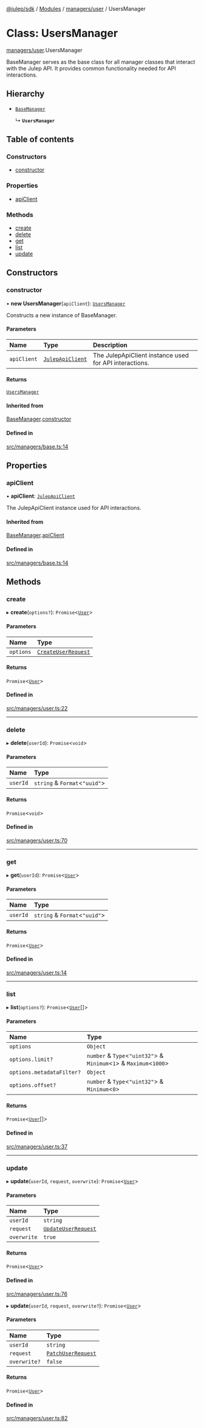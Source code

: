 [@julep/sdk](../README.md) / [Modules](../modules.md) / [managers/user](../modules/managers_user.md) / UsersManager

# Class: UsersManager

[managers/user](../modules/managers_user.md).UsersManager

BaseManager serves as the base class for all manager classes that interact with the Julep API.
It provides common functionality needed for API interactions.

## Hierarchy

- [`BaseManager`](managers_base.BaseManager.md)

  ↳ **`UsersManager`**

## Table of contents

### Constructors

- [constructor](managers_user.UsersManager.md#constructor)

### Properties

- [apiClient](managers_user.UsersManager.md#apiclient)

### Methods

- [create](managers_user.UsersManager.md#create)
- [delete](managers_user.UsersManager.md#delete)
- [get](managers_user.UsersManager.md#get)
- [list](managers_user.UsersManager.md#list)
- [update](managers_user.UsersManager.md#update)

## Constructors

### constructor

• **new UsersManager**(`apiClient`): [`UsersManager`](managers_user.UsersManager.md)

Constructs a new instance of BaseManager.

#### Parameters

| Name | Type | Description |
| :------ | :------ | :------ |
| `apiClient` | [`JulepApiClient`](api_JulepApiClient.JulepApiClient.md) | The JulepApiClient instance used for API interactions. |

#### Returns

[`UsersManager`](managers_user.UsersManager.md)

#### Inherited from

[BaseManager](managers_base.BaseManager.md).[constructor](managers_base.BaseManager.md#constructor)

#### Defined in

[src/managers/base.ts:14](https://github.com/julep-ai/julep/blob/391dc8bf5efa86f24bc1fccac46f2aef83778831/sdks/ts/src/managers/base.ts#L14)

## Properties

### apiClient

• **apiClient**: [`JulepApiClient`](api_JulepApiClient.JulepApiClient.md)

The JulepApiClient instance used for API interactions.

#### Inherited from

[BaseManager](managers_base.BaseManager.md).[apiClient](managers_base.BaseManager.md#apiclient)

#### Defined in

[src/managers/base.ts:14](https://github.com/julep-ai/julep/blob/391dc8bf5efa86f24bc1fccac46f2aef83778831/sdks/ts/src/managers/base.ts#L14)

## Methods

### create

▸ **create**(`options?`): `Promise`\<[`User`](../modules/api.md#user)\>

#### Parameters

| Name | Type |
| :------ | :------ |
| `options` | [`CreateUserRequest`](../modules/api.md#createuserrequest) |

#### Returns

`Promise`\<[`User`](../modules/api.md#user)\>

#### Defined in

[src/managers/user.ts:22](https://github.com/julep-ai/julep/blob/391dc8bf5efa86f24bc1fccac46f2aef83778831/sdks/ts/src/managers/user.ts#L22)

___

### delete

▸ **delete**(`userId`): `Promise`\<`void`\>

#### Parameters

| Name | Type |
| :------ | :------ |
| `userId` | `string` & `Format`\<``"uuid"``\> |

#### Returns

`Promise`\<`void`\>

#### Defined in

[src/managers/user.ts:70](https://github.com/julep-ai/julep/blob/391dc8bf5efa86f24bc1fccac46f2aef83778831/sdks/ts/src/managers/user.ts#L70)

___

### get

▸ **get**(`userId`): `Promise`\<[`User`](../modules/api.md#user)\>

#### Parameters

| Name | Type |
| :------ | :------ |
| `userId` | `string` & `Format`\<``"uuid"``\> |

#### Returns

`Promise`\<[`User`](../modules/api.md#user)\>

#### Defined in

[src/managers/user.ts:14](https://github.com/julep-ai/julep/blob/391dc8bf5efa86f24bc1fccac46f2aef83778831/sdks/ts/src/managers/user.ts#L14)

___

### list

▸ **list**(`options?`): `Promise`\<[`User`](../modules/api.md#user)[]\>

#### Parameters

| Name | Type |
| :------ | :------ |
| `options` | `Object` |
| `options.limit?` | `number` & `Type`\<``"uint32"``\> & `Minimum`\<``1``\> & `Maximum`\<``1000``\> |
| `options.metadataFilter?` | `Object` |
| `options.offset?` | `number` & `Type`\<``"uint32"``\> & `Minimum`\<``0``\> |

#### Returns

`Promise`\<[`User`](../modules/api.md#user)[]\>

#### Defined in

[src/managers/user.ts:37](https://github.com/julep-ai/julep/blob/391dc8bf5efa86f24bc1fccac46f2aef83778831/sdks/ts/src/managers/user.ts#L37)

___

### update

▸ **update**(`userId`, `request`, `overwrite`): `Promise`\<[`User`](../modules/api.md#user)\>

#### Parameters

| Name | Type |
| :------ | :------ |
| `userId` | `string` |
| `request` | [`UpdateUserRequest`](../modules/api.md#updateuserrequest) |
| `overwrite` | ``true`` |

#### Returns

`Promise`\<[`User`](../modules/api.md#user)\>

#### Defined in

[src/managers/user.ts:76](https://github.com/julep-ai/julep/blob/391dc8bf5efa86f24bc1fccac46f2aef83778831/sdks/ts/src/managers/user.ts#L76)

▸ **update**(`userId`, `request`, `overwrite?`): `Promise`\<[`User`](../modules/api.md#user)\>

#### Parameters

| Name | Type |
| :------ | :------ |
| `userId` | `string` |
| `request` | [`PatchUserRequest`](../modules/api.md#patchuserrequest) |
| `overwrite?` | ``false`` |

#### Returns

`Promise`\<[`User`](../modules/api.md#user)\>

#### Defined in

[src/managers/user.ts:82](https://github.com/julep-ai/julep/blob/391dc8bf5efa86f24bc1fccac46f2aef83778831/sdks/ts/src/managers/user.ts#L82)
